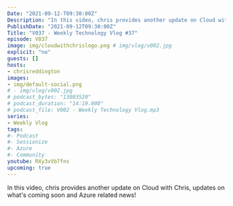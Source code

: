```yaml
---
Date: "2021-09-12-T09:30:00Z"
Description: "In this video, chris provides another update on Cloud with Chris, updates on what's coming soon and Azure related news!"
PublishDate: "2021-09-12T09:30:00Z"
Title: "V037 - Weekly Technology Vlog #37"
episode: V037
image: img/cloudwithchrislogo.png # img/vlog/v002.jpg
explicit: "no"
guests: []
hosts:
- chrisreddington
images:
- img/default-social.png
# - img/vlog/v002.jpg
# podcast_bytes: "13803520"
# podcast_duration: "14:19.000"
# podcast_file: V002 - Weekly Technology Vlog.mp3
series:
- Weekly Vlog
tags:
#- Podcast
#- Sessionize
#- Azure
#- Community
youtube: RXy3vVb7fns
upcoming: true
---
```

In this video, chris provides another update on Cloud with Chris, updates on what's coming soon and Azure related news!
